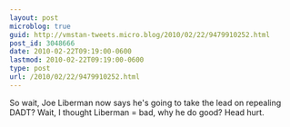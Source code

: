 ```yaml
---
layout: post
microblog: true
guid: http://vmstan-tweets.micro.blog/2010/02/22/9479910252.html
post_id: 3048666
date: 2010-02-22T09:19:00-0600
lastmod: 2010-02-22T09:19:00-0600
type: post
url: /2010/02/22/9479910252.html
---
```

So wait, Joe Liberman now says he's going to take the lead on repealing DADT? Wait, I thought Liberman = bad, why he do good? Head hurt.
